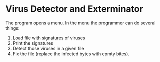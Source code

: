 # Virus Detector and Exterminator
The program opens a menu. In the menu the programmer can do several things: 
1) Load file with signatures of viruses 
2) Print the signatures
3) Detect those viruses in a given file
4) Fix the file (replace the infected bytes with epmty bites).
